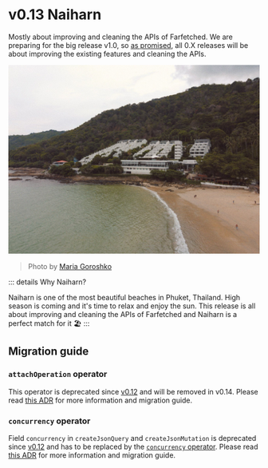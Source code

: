 # v0.13 Naiharn

Mostly about improving and cleaning the APIs of Farfetched. We are preparing for the big release v1.0, so [as promised](/roadmap), all 0.X releases will be about improving the existing features and cleaning the APIs.

![Naiharn](./naiharn.jpeg)

> Photo by <a href="https://instagram.com/destroooooya">Maria Goroshko</a>

::: details Why Naiharn?

Naiharn is one of the most beautiful beaches in Phuket, Thailand. High season is coming and it's time to relax and enjoy the sun. This release is all about improving and cleaning the APIs of Farfetched and Naiharn is a perfect match for it 🏖️
:::

## Migration guide

### `attachOperation` operator

This operator is deprecated since [v0.12](/releases/0-12) and will be removed in v0.14. Please read [this ADR](/adr/attach_operation_deprecation) for more information and migration guide.

### `concurrency` operator

Field `concurrency` in `createJsonQuery` and `createJsonMutation` is deprecated since [v0.12](/releases/0-12) and has to be replaced by the [`concurrency` operator](/api/operators/concurrency). Please read [this ADR](/adr/concurrency) for more information and migration guide.

<!--@include: ./0-13.changelog.md-->

